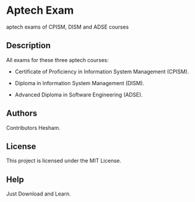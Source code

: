 # Aptech Exam
 aptech exams of CPISM, DISM and ADSE courses

## Description

All exams for these three aptech courses:

* Certificate of Proficiency in Information System Management (CPISM).

* Diploma in Information System Management (DISM).

* Advanced Diploma in Software Engineering (ADSE).

## Authors

Contributors Hesham.

## License

This project is licensed under the MIT License.

## Help

Just Download and Learn.

